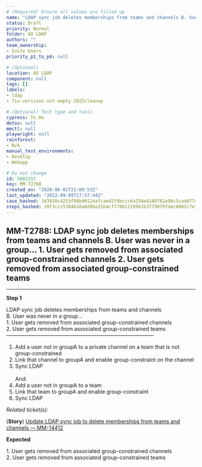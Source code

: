 ```yaml
---
# (Required) Ensure all values are filled up
name: "LDAP sync job deletes memberships from teams and channels B. User was never in a group...  1. User gets removed from associated group-constrained channels  2. User gets removed from associated group-constrained teams"
status: Draft
priority: Normal
folder: AD LDAP
authors: ""
team_ownership: 
- Suite Users
priority_p1_to_p4: null

# (Optional)
location: AD LDAP
component: null
tags: []
labels: 
- ldap
- fix-versions-not-empty-2022cleanup

# (Optional) Test type and tools
cypress: To Do
detox: null
mmctl: null
playwright: null
rainforest: 
- N/A
manual_test_environments: 
- Desktop
- Webapp

# Do not change
id: 5602317
key: MM-T2788
created_on: "2020-06-01T22:09:53Z"
last_updated: "2022-09-09T17:57:44Z"
case_hashed: 3d3918c4253f98b00124afcaed2fdbccc6a256e4148782e98c5cadd774dd6b9cda3e908851a2fe621661f26b2fa772fd
steps_hashed: 20f3ccc5304b3da8d9be25b4cf77801219941b3779079fdec8002c7e11f9027a8c1e1580b5a2362cb2da33cf61117365
---
```


<!-- (Auto-generated) Based on frontmatter's "key" and "name" -->

## MM-T2788: LDAP sync job deletes memberships from teams and channels B. User was never in a group... 1. User gets removed from associated group-constrained channels 2. User gets removed from associated group-constrained teams

---

**Step 1**

LDAP sync job deletes memberships from teams and channels\
B. User was never in a group...\
1\. User gets removed from associated group-constrained channels\
2\. User gets removed from associated group-constrained teams\
————————————————————————————

1. Add a user not in groupA to a private channel on a team that is not group-constrained
2. Link that channel to groupA and enable group-constraint on the channel
3. Sync LDAP
   \
   \
   And:
4. Add a user not in groupA to a team
5. Link that team to groupA and enable group-constraint
6. Sync LDAP

_Related ticket(s):_

(**Story**) [Update LDAP sync job to delete memberships from teams and channels — MM-14412](https://mattermost.atlassian.net/browse/MM-14422)

**Expected**

1\. User gets removed from associated group-constrained channels\
2\. User gets removed from associated group-constrained teams
